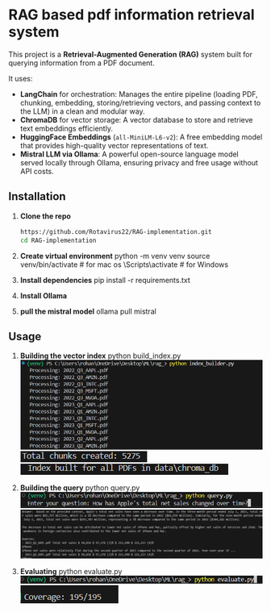 # RAG based pdf information retrieval system

This project is a **Retrieval-Augmented Generation (RAG)** system built for querying information from a PDF document.

It uses:

- **LangChain** for orchestration: Manages the entire pipeline (loading PDF, chunking, embedding, storing/retrieving vectors, and passing context to the LLM) in a clean and modular way.
- **ChromaDB** for vector storage: A vector database to store and retrieve text embeddings efficiently.
- **HuggingFace Embeddings** (`all-MiniLM-L6-v2`): A free embedding model that provides high-quality vector representations of text.
- **Mistral LLM via Ollama**: A powerful open-source language model served locally through Ollama, ensuring privacy and free usage without API costs.

## Installation

1. **Clone the repo**

   ```bash
   https://github.com/Rotavirus22/RAG-implementation.git
   cd RAG-implementation

   ```

2. **Create virtual environment**
   python -m venv venv
   source venv/bin/activate # for mac os
   \Scripts\activate # for Windows

3. **Install dependencies**
   pip install -r requirements.txt

4. **Install Ollama**
5. **pull the mistral model**
   ollama pull mistral

## Usage

1. **Building the vector index**
   python build_index.py
   ![Output Screenshot1](images/index1.png)
   ![Output Screenshot2](images/index2.png)
   ![Output Screenshot3](images/index3.png)

2. **Building the query**
   python query.py
   ![Output Screenshot4](images/query1.png)
   ![Output Screenshot5](images/query2.png)

3. **Evaluating**
   python evaluate.py
   ![Output Screenshot6](images/eval1.png)
   ![Output Screenshot7](images/eval2.png)
